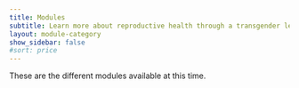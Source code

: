 ```yaml
---
title: Modules
subtitle: Learn more about reproductive health through a transgender lens!
layout: module-category
show_sidebar: false
#sort: price
---
```


These are the different modules available at this time.
